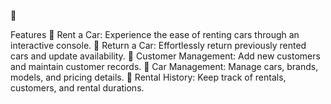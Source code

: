 🌟

Features
🚀 Rent a Car: Experience the ease of renting cars through an interactive console. 
🔁 Return a Car: Effortlessly return previously rented cars and update availability. 
👥 Customer Management: Add new customers and maintain customer records.
🚗 Car Management: Manage cars, brands, models, and pricing details. 
📝 Rental History: Keep track of rentals, customers, and rental durations.

